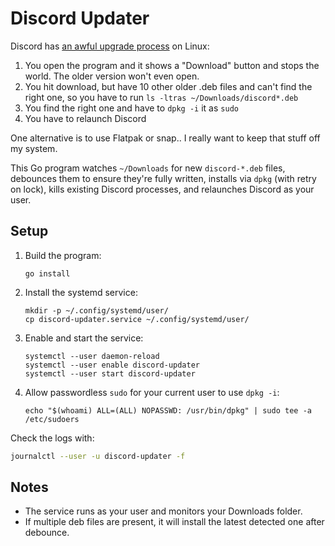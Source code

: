 # Discord Updater

Discord has [an awful upgrade process](https://x.com/alexellisuk/status/1968230950342652296) on Linux:

1. You open the program and it shows a "Download" button and stops the world. The older version won't even open.
2. You hit download, but have 10 other older .deb files and can't find the right one, so you have to run `ls -ltras ~/Downloads/discord*.deb`
3. You find the right one and have to `dpkg -i` it as `sudo`
4. You have to relaunch Discord

One alternative is to use Flatpak or snap.. I really want to keep that stuff off my system.

This Go program watches `~/Downloads` for new `discord-*.deb` files, debounces them to ensure they're fully written, installs via `dpkg` (with retry on lock), kills existing Discord processes, and relaunches Discord as your user.

## Setup

1. Build the program:
   ```
   go install
   ```

2. Install the systemd service:
   ```
   mkdir -p ~/.config/systemd/user/
   cp discord-updater.service ~/.config/systemd/user/
   ```

3. Enable and start the service:
   ```
   systemctl --user daemon-reload
   systemctl --user enable discord-updater
   systemctl --user start discord-updater
   ```

4. Allow passwordless `sudo` for your current user to use `dpkg -i`:
   ```
   echo "$(whoami) ALL=(ALL) NOPASSWD: /usr/bin/dpkg" | sudo tee -a /etc/sudoers
   ```

Check the logs with:

```bash
journalctl --user -u discord-updater -f
```

## Notes
- The service runs as your user and monitors your Downloads folder.
- If multiple deb files are present, it will install the latest detected one after debounce.
